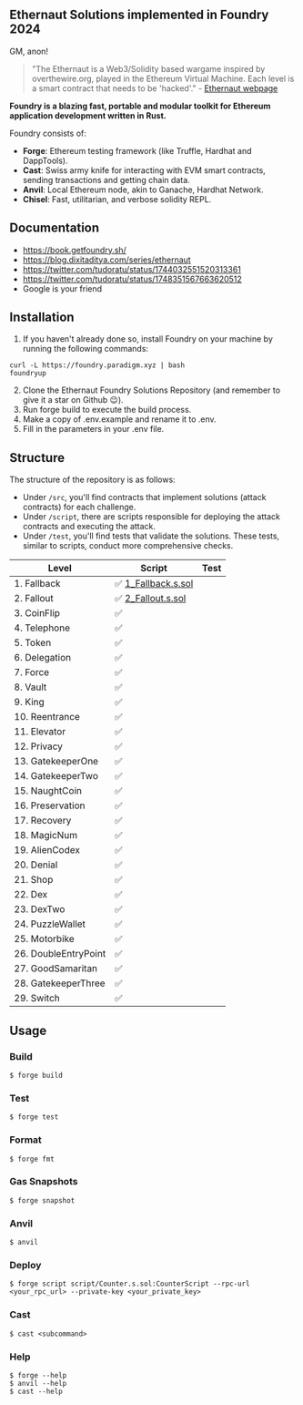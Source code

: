 ## Ethernaut Solutions implemented in Foundry 2024

GM, anon!

> "The Ethernaut is a Web3/Solidity based wargame inspired by overthewire.org, played in the Ethereum Virtual Machine. Each level is a smart contract that needs to be 'hacked'." - [Ethernaut webpage](https://ethernaut.openzeppelin.com/)

**Foundry is a blazing fast, portable and modular toolkit for Ethereum application development written in Rust.**

Foundry consists of:

-   **Forge**: Ethereum testing framework (like Truffle, Hardhat and DappTools).
-   **Cast**: Swiss army knife for interacting with EVM smart contracts, sending transactions and getting chain data.
-   **Anvil**: Local Ethereum node, akin to Ganache, Hardhat Network.
-   **Chisel**: Fast, utilitarian, and verbose solidity REPL.

## Documentation

- https://book.getfoundry.sh/
- https://blog.dixitaditya.com/series/ethernaut
- https://twitter.com/tudoratu/status/1744032551520313361
- https://twitter.com/tudoratu/status/1748351567663620512
- Google is your friend

## Installation
1. If you haven't already done so, install Foundry on your machine by running the following commands:
```shell
curl -L https://foundry.paradigm.xyz | bash
foundryup
```
2. Clone the Ethernaut Foundry Solutions Repository (and remember to give it a star on Github 😉).
3. Run forge build to execute the build process.
4. Make a copy of .env.example and rename it to .env.
5. Fill in the parameters in your .env file.

## Structure

The structure of the repository is as follows:

- Under `/src`, you'll find contracts that implement solutions (attack contracts) for each challenge.
- Under `/script`, there are scripts responsible for deploying the attack contracts and executing the attack.
- Under `/test`, you'll find tests that validate the solutions. These tests, similar to scripts, conduct more comprehensive checks.

| Level                | Script   | Test |
| -------------------- | ------ | ------ |
| 1. Fallback          | ✅ [1_Fallback.s.sol](/script/1_Fallback.s.sol)     |        |
| 2. Fallout           | ✅ [2_Fallout.s.sol](/script/2_Fallout.s.sol)    |        |
| 3. CoinFlip          | ✅     |        |
| 4. Telephone         | ✅     |        |
| 5. Token             | ✅     |        |
| 6. Delegation        | ✅     |        |
| 7. Force             | ✅     |        |
| 8. Vault             | ✅     |        |
| 9. King              | ✅     |        |
| 10. Reentrance       | ✅     |        |
| 11. Elevator         | ✅     |        |
| 12. Privacy          | ✅     |        |
| 13. GatekeeperOne    | ✅     |        |
| 14. GatekeeperTwo    | ✅     |        |
| 15. NaughtCoin       | ✅     |        |
| 16. Preservation     | ✅     |        |
| 17. Recovery         | ✅     |        |
| 18. MagicNum         | ✅     |        |
| 19. AlienCodex       | ✅     |        |
| 20. Denial           | ✅     |        |
| 21. Shop             | ✅     |        |
| 22. Dex              | ✅     |        |
| 23. DexTwo           | ✅     |        |
| 24. PuzzleWallet     | ✅     |        |
| 25. Motorbike        | ✅     |        |
| 26. DoubleEntryPoint | ✅     |        |
| 27. GoodSamaritan    | ✅     |        |
| 28. GatekeeperThree  | ✅     |        |
| 29. Switch           | ✅     |        |

## Usage

### Build

```shell
$ forge build
```

### Test

```shell
$ forge test
```

### Format

```shell
$ forge fmt
```

### Gas Snapshots

```shell
$ forge snapshot
```

### Anvil

```shell
$ anvil
```

### Deploy

```shell
$ forge script script/Counter.s.sol:CounterScript --rpc-url <your_rpc_url> --private-key <your_private_key>
```

### Cast

```shell
$ cast <subcommand>
```

### Help

```shell
$ forge --help
$ anvil --help
$ cast --help
```
